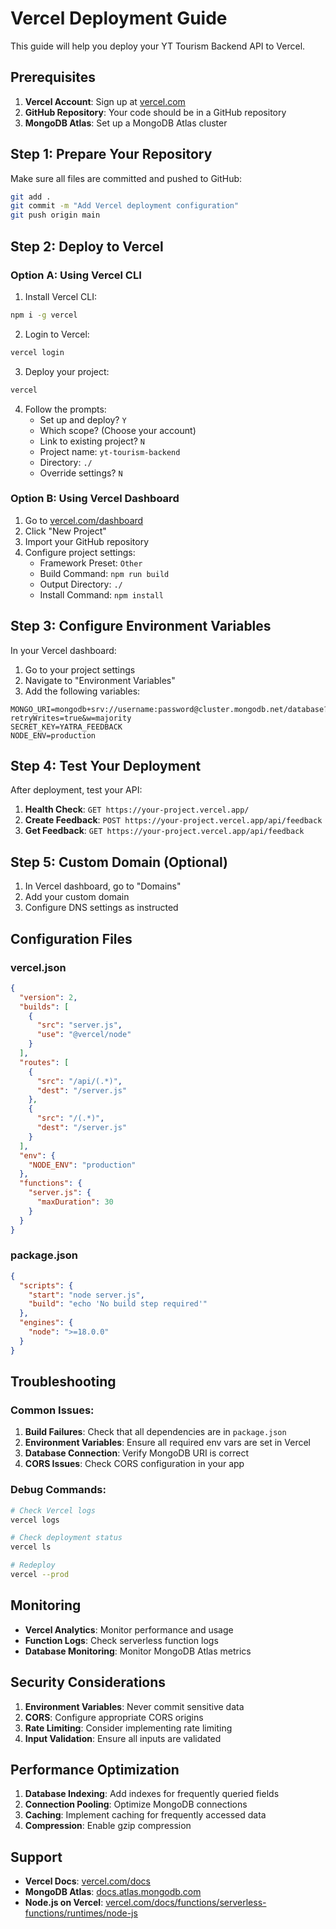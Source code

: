 # Vercel Deployment Guide

This guide will help you deploy your YT Tourism Backend API to Vercel.

## Prerequisites

1. **Vercel Account**: Sign up at [vercel.com](https://vercel.com)
2. **GitHub Repository**: Your code should be in a GitHub repository
3. **MongoDB Atlas**: Set up a MongoDB Atlas cluster

## Step 1: Prepare Your Repository

Make sure all files are committed and pushed to GitHub:

```bash
git add .
git commit -m "Add Vercel deployment configuration"
git push origin main
```

## Step 2: Deploy to Vercel

### Option A: Using Vercel CLI

1. Install Vercel CLI:
```bash
npm i -g vercel
```

2. Login to Vercel:
```bash
vercel login
```

3. Deploy your project:
```bash
vercel
```

4. Follow the prompts:
   - Set up and deploy? `Y`
   - Which scope? (Choose your account)
   - Link to existing project? `N`
   - Project name: `yt-tourism-backend`
   - Directory: `./`
   - Override settings? `N`

### Option B: Using Vercel Dashboard

1. Go to [vercel.com/dashboard](https://vercel.com/dashboard)
2. Click "New Project"
3. Import your GitHub repository
4. Configure project settings:
   - Framework Preset: `Other`
   - Build Command: `npm run build`
   - Output Directory: `./`
   - Install Command: `npm install`

## Step 3: Configure Environment Variables

In your Vercel dashboard:

1. Go to your project settings
2. Navigate to "Environment Variables"
3. Add the following variables:

```
MONGO_URI=mongodb+srv://username:password@cluster.mongodb.net/database?retryWrites=true&w=majority
SECRET_KEY=YATRA_FEEDBACK
NODE_ENV=production
```

## Step 4: Test Your Deployment

After deployment, test your API:

1. **Health Check**: `GET https://your-project.vercel.app/`
2. **Create Feedback**: `POST https://your-project.vercel.app/api/feedback`
3. **Get Feedback**: `GET https://your-project.vercel.app/api/feedback`

## Step 5: Custom Domain (Optional)

1. In Vercel dashboard, go to "Domains"
2. Add your custom domain
3. Configure DNS settings as instructed

## Configuration Files

### vercel.json
```json
{
  "version": 2,
  "builds": [
    {
      "src": "server.js",
      "use": "@vercel/node"
    }
  ],
  "routes": [
    {
      "src": "/api/(.*)",
      "dest": "/server.js"
    },
    {
      "src": "/(.*)",
      "dest": "/server.js"
    }
  ],
  "env": {
    "NODE_ENV": "production"
  },
  "functions": {
    "server.js": {
      "maxDuration": 30
    }
  }
}
```

### package.json
```json
{
  "scripts": {
    "start": "node server.js",
    "build": "echo 'No build step required'"
  },
  "engines": {
    "node": ">=18.0.0"
  }
}
```

## Troubleshooting

### Common Issues:

1. **Build Failures**: Check that all dependencies are in `package.json`
2. **Environment Variables**: Ensure all required env vars are set in Vercel
3. **Database Connection**: Verify MongoDB URI is correct
4. **CORS Issues**: Check CORS configuration in your app

### Debug Commands:

```bash
# Check Vercel logs
vercel logs

# Check deployment status
vercel ls

# Redeploy
vercel --prod
```

## Monitoring

- **Vercel Analytics**: Monitor performance and usage
- **Function Logs**: Check serverless function logs
- **Database Monitoring**: Monitor MongoDB Atlas metrics

## Security Considerations

1. **Environment Variables**: Never commit sensitive data
2. **CORS**: Configure appropriate CORS origins
3. **Rate Limiting**: Consider implementing rate limiting
4. **Input Validation**: Ensure all inputs are validated

## Performance Optimization

1. **Database Indexing**: Add indexes for frequently queried fields
2. **Connection Pooling**: Optimize MongoDB connections
3. **Caching**: Implement caching for frequently accessed data
4. **Compression**: Enable gzip compression

## Support

- **Vercel Docs**: [vercel.com/docs](https://vercel.com/docs)
- **MongoDB Atlas**: [docs.atlas.mongodb.com](https://docs.atlas.mongodb.com)
- **Node.js on Vercel**: [vercel.com/docs/functions/serverless-functions/runtimes/node-js](https://vercel.com/docs/functions/serverless-functions/runtimes/node-js)
